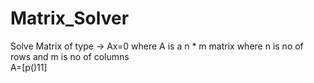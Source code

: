 # Matrix_Solver
Solve Matrix of type -> Ax=0 where A is a n * m matrix where n is no of rows and m is no of columns <br/>
A=[p(<sub></sub>)11]
